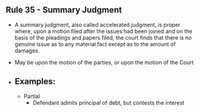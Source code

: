 ## Rule 35 - Summary Judgment
- A summary judgment, also called accelerated judgment, is proper where, upon a motion filed after the issues had been joined and on the basis of the pleadings and papers filed, the court finds that there is no genuine issue as to any material fact except as to the amount of damages.

- May be upon the motion of the parties, or upon the motion of the Court

- Examples:
    - 
    - Partial
        - Defendant admits principal of debt, but contests the interest


